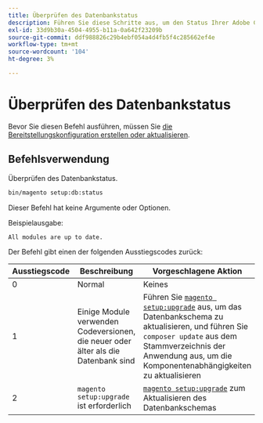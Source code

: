 ```yaml
---
title: Überprüfen des Datenbankstatus
description: Führen Sie diese Schritte aus, um den Status Ihrer Adobe Commerce-Datenbank zu überprüfen.
exl-id: 33d9b30a-4504-4955-b11a-0a642f23209b
source-git-commit: ddf988826c29b4ebf054a4d4fb5f4c285662ef4e
workflow-type: tm+mt
source-wordcount: '104'
ht-degree: 3%

---
```


# Überprüfen des Datenbankstatus

Bevor Sie diesen Befehl ausführen, müssen Sie [die Bereitstellungskonfiguration erstellen oder aktualisieren](deployment.md).

## Befehlsverwendung

Überprüfen des Datenbankstatus.

```bash
bin/magento setup:db:status
```

Dieser Befehl hat keine Argumente oder Optionen.

Beispielausgabe:

```terminal
All modules are up to date.
```

Der Befehl gibt einen der folgenden Ausstiegscodes zurück:

| Ausstiegscode | Beschreibung | Vorgeschlagene Aktion |
|--------------|--------------|---------------|
| 0 | Normal | Keines |
| 1 | Einige Module verwenden Codeversionen, die neuer oder älter als die Datenbank sind | Führen Sie [`magento setup:upgrade`](database-upgrade.md) aus, um das Datenbankschema zu aktualisieren, und führen Sie `composer update` aus dem Stammverzeichnis der Anwendung aus, um die Komponentenabhängigkeiten zu aktualisieren |
| 2 | `magento setup:upgrade` ist erforderlich | [`magento setup:upgrade`](database-upgrade.md) zum Aktualisieren des Datenbankschemas |

